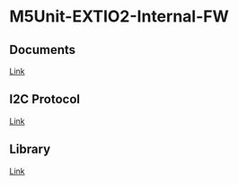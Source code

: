 # M5Unit-EXTIO2-Internal-FW

## Documents

[Link](https://docs.m5stack.com/en/unit/UNIT%20NCIR2)

## I2C Protocol

[Link](https://github.com/m5stack/M5Unit-NCIR2/blob/main/docs/M5Unit-NCIR2-Protocol.pdf)

## Library

[Link](https://github.com/m5stack/M5Unit-NCIR2)
